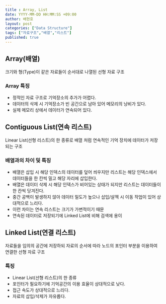 ```yaml
---
title : Array, List
date: YYYY-MM-DD HH:MM:SS +09:00
author: 배현호
layout: post
categories: ["Data Structure"]
tags: ["자료구조","배열","리스트"]
published: true
---
```


## Array(배열)
크기와 형(Type)이 같은 자료들이 순서대로 나열된 선형 자료 구조

### Array 특징
- 정적인 자료 구조로 기억장소의 추가가 어렵다.
- 데이터의 삭제 시 기억장소가 빈 공간으로 남아 있어 메모리의 낭비가 있다.
- 실제 메모리 상에서 데이터가 연속되어 있다.

## Contiguous List(연속 리스트)
Linear List(선형 리스트)의 한 종류로 배열 처럼 연속적인 기억 장치에 데이터가 저장되는 구조

### 배열과의 차이 및 특징
- 배열은 삽입 시 해당 인덱스의 데이터를 덮어 씌우지만 리스트는 해당 인덱스에서 데이터들을 한 칸씩 밀고 해당 자리에 삽입한다.
- 배열은 데이터 삭제 시 해당 인덱스가 비어있는 상태가 되지만 리스트는 데이터들이 한 칸씩 당겨진다.
- 중간 공백이 발생하지 않아 데이터 밀도가 높으나 삽입/살젝 시 이동 작업이 있어 상대적으로 느리다.
- 이런 차이는 연속 리스트는 크기가 가변적이기 때문
- 연속된 데이터로 저장되기에 Linked List에 비해 검색에 용이

## Linked List(연결 리스트)
자료들을 임의의 공간에 저장하되 자료의 순서에 따라 노드의 포인터 부분을 이용하여 연결한 선형 자료 구조

### 특징
- Linear List(선형 리스트)의 한 종류
- 포인터가 필요하기에 기억공간의 이용 효율이 상대적으로 낮다.
- 접근 속도가 상대적으로 느리다.
- 자료의 삽입/삭제가 자유롭다.